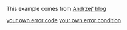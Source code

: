 This example comes from [Andrzej' blog](https://akrzemi1.wordpress.com/examples/error_condition-example/)

[your own error code](./your_own_error_code.md)
[your own error condition](./your_own_error_condition.md)
